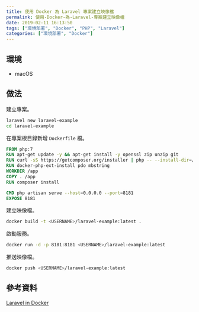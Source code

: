 ```yaml
---
title: 使用 Docker 為 Laravel 專案建立映像檔
permalink: 使用-Docker-為-Laravel-專案建立映像檔
date: 2019-02-11 16:13:50
tags: ["環境部署", "Docker", "PHP", "Laravel"]
categories: ["環境部署", "Docker"]
---
```


## 環境

- macOS

## 做法

建立專案。

```BASH
laravel new laravel-example
cd laravel-example
```

在專案根目錄新增 `Dockerfile` 檔。

```Dockerfile
FROM php:7
RUN apt-get update -y && apt-get install -y openssl zip unzip git
RUN curl -sS https://getcomposer.org/installer | php -- --install-dir=/usr/local/bin --filename=composer
RUN docker-php-ext-install pdo mbstring
WORKDIR /app
COPY . /app
RUN composer install

CMD php artisan serve --host=0.0.0.0 --port=8181
EXPOSE 8181
```

建立映像檔。

```BASH
docker build -t <USERNAME>/laravel-example:latest .
```

啟動服務。

```BASH
docker run -d -p 8181:8181 <USERNAME>/laravel-example:latest
```

推送映像檔。

```BASH
docker push <USERNAME>/laravel-example:latest
```

## 參考資料

[Laravel in Docker](https://buddy.works/guides/laravel-in-docker)
